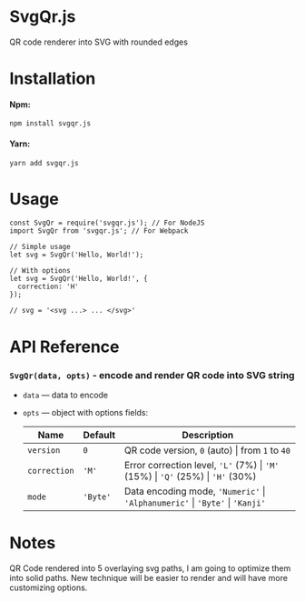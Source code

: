 # SvgQr.js
QR code renderer into SVG with rounded edges

# Installation
#### Npm:

`npm install svgqr.js`

#### Yarn:

`yarn add svgqr.js`

# Usage

```
const SvgQr = require('svgqr.js'); // For NodeJS
import SvgQr from 'svgqr.js'; // For Webpack

// Simple usage
let svg = SvgQr('Hello, World!');

// With options
let svg = SvgQr('Hello, World!', {
  correction: 'H'
});

// svg = '<svg ...> ... </svg>'
```

# API Reference

### `SvgQr(data, opts)` - encode and render QR code into SVG string
- `data` — data to encode
- `opts` — object with options fields:

    Name | Default | Description
    ---- | ------- | -----------
    `version` | `0` | QR code version, `0` (auto) \| from `1` to `40`
    `correction` | `'M'` | Error correction level, `'L'` (7%) \| `'M'` (15%) \| `'Q'` (25%) \| `'H'` (30%)
    `mode` | `'Byte'` | Data encoding mode, `'Numeric'` \| `'Alphanumeric'` \| `'Byte'` \| `'Kanji'`

# Notes

QR Code rendered into 5 overlaying svg paths, I am going to optimize them into solid paths.
New technique will be easier to render and will have more customizing options.